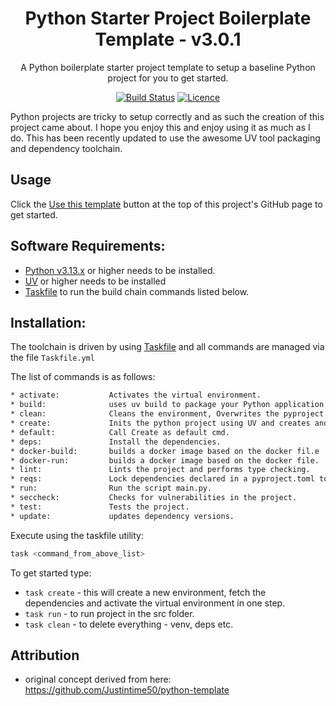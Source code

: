 <div align="center">

# Python Starter Project Boilerplate Template - v3.0.1

A Python boilerplate starter project template to setup a baseline Python project for you to get started.

[![Build Status](https://github.com/AaronSaikovski/pystarter/workflows/build/badge.svg)](https://github.com/AaronSaikovski/pystarter/actions)
[![Licence](https://img.shields.io/github/license/AaronSaikovski/pystarter)](LICENSE)

</div>
Python projects are tricky to setup correctly and as such the creation of this project came about. I hope you enjoy this and enjoy using it as much as I do.
This has been recently updated to use the awesome UV tool packaging and dependency toolchain.

## Usage

Click the [Use this template](https://github.com/AaronSaikovski/pystarter/generate) button at the top of this project's GitHub page to get started.

## Software Requirements:

- [Python v3.13.x](https://www.python.org/) or higher needs to be installed.
- [UV](https://github.com/astral-sh/uv) or higher needs to be installed
- [Taskfile](https://taskfile.dev/) to run the build chain commands listed below.

## Installation:

The toolchain is driven by using [Taskfile](https://taskfile.dev/) and all commands are managed via the file `Taskfile.yml`

The list of commands is as follows:

```bash
* activate:           Activates the virtual environment.
* build:              uses uv build to package your Python application into a single package.
* clean:              Cleans the environment, Overwrites the pyproject.toml file.
* create:             Inits the python project using UV and creates and activates a new virtual environment.
* default:            Call Create as default cmd.
* deps:               Install the dependencies.
* docker-build:       builds a docker image based on the docker fil.e
* docker-run:         builds a docker image based on the docker file.
* lint:               Lints the project and performs type checking.
* reqs:               Lock dependencies declared in a pyproject.toml to requirements.txt.
* run:                Run the script main.py.
* seccheck:           Checks for vulnerabilities in the project.
* test:               Tests the project.
* update:             updates dependency versions.
```

Execute using the taskfile utility:

```bash
task <command_from_above_list>
```

To get started type:

- `task create` - this will create a new environment, fetch the dependencies and activate the virtual environment in one step.
- `task run` - to run project in the src folder.
- `task clean` - to delete everything - venv, deps etc.

## Attribution

- original concept derived from here: https://github.com/Justintime50/python-template
